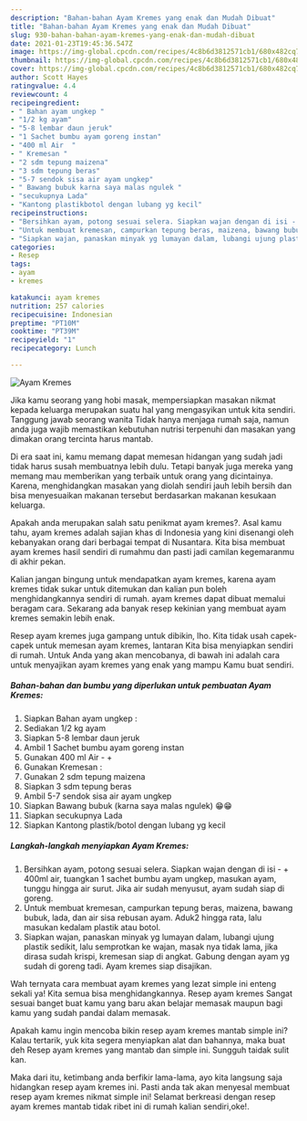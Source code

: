 ```yaml
---
description: "Bahan-bahan Ayam Kremes yang enak dan Mudah Dibuat"
title: "Bahan-bahan Ayam Kremes yang enak dan Mudah Dibuat"
slug: 930-bahan-bahan-ayam-kremes-yang-enak-dan-mudah-dibuat
date: 2021-01-23T19:45:36.547Z
image: https://img-global.cpcdn.com/recipes/4c8b6d3812571cb1/680x482cq70/ayam-kremes-foto-resep-utama.jpg
thumbnail: https://img-global.cpcdn.com/recipes/4c8b6d3812571cb1/680x482cq70/ayam-kremes-foto-resep-utama.jpg
cover: https://img-global.cpcdn.com/recipes/4c8b6d3812571cb1/680x482cq70/ayam-kremes-foto-resep-utama.jpg
author: Scott Hayes
ratingvalue: 4.4
reviewcount: 4
recipeingredient:
- " Bahan ayam ungkep "
- "1/2 kg ayam"
- "5-8 lembar daun jeruk"
- "1 Sachet bumbu ayam goreng instan"
- "400 ml Air  "
- " Kremesan "
- "2 sdm tepung maizena"
- "3 sdm tepung beras"
- "5-7 sendok sisa air ayam ungkep"
- " Bawang bubuk karna saya malas ngulek "
- "secukupnya Lada"
- "Kantong plastikbotol dengan lubang yg kecil"
recipeinstructions:
- "Bersihkan ayam, potong sesuai selera. Siapkan wajan dengan di isi - + 400ml air, tuangkan 1 sachet bumbu ayam ungkep, masukan ayam, tunggu hingga air surut. Jika air sudah menyusut, ayam sudah siap di goreng."
- "Untuk membuat kremesan, campurkan tepung beras, maizena, bawang bubuk, lada, dan air sisa rebusan ayam. Aduk2 hingga rata, lalu masukan kedalam plastik atau botol."
- "Siapkan wajan, panaskan minyak yg lumayan dalam, lubangi ujung plastik sedikit, lalu semprotkan ke wajan, masak nya tidak lama, jika dirasa sudah krispi, kremesan siap di angkat. Gabung dengan ayam yg sudah di goreng tadi. Ayam kremes siap disajikan."
categories:
- Resep
tags:
- ayam
- kremes

katakunci: ayam kremes 
nutrition: 257 calories
recipecuisine: Indonesian
preptime: "PT10M"
cooktime: "PT39M"
recipeyield: "1"
recipecategory: Lunch

---
```



![Ayam Kremes](https://img-global.cpcdn.com/recipes/4c8b6d3812571cb1/680x482cq70/ayam-kremes-foto-resep-utama.jpg)

Jika kamu seorang yang hobi masak, mempersiapkan masakan nikmat kepada keluarga merupakan suatu hal yang mengasyikan untuk kita sendiri. Tanggung jawab seorang  wanita Tidak hanya menjaga rumah saja, namun anda juga wajib memastikan kebutuhan nutrisi terpenuhi dan masakan yang dimakan orang tercinta harus mantab.

Di era  saat ini, kamu memang dapat memesan hidangan yang sudah jadi tidak harus susah membuatnya lebih dulu. Tetapi banyak juga mereka yang memang mau memberikan yang terbaik untuk orang yang dicintainya. Karena, menghidangkan masakan yang diolah sendiri jauh lebih bersih dan bisa menyesuaikan makanan tersebut berdasarkan makanan kesukaan keluarga. 



Apakah anda merupakan salah satu penikmat ayam kremes?. Asal kamu tahu, ayam kremes adalah sajian khas di Indonesia yang kini disenangi oleh kebanyakan orang dari berbagai tempat di Nusantara. Kita bisa membuat ayam kremes hasil sendiri di rumahmu dan pasti jadi camilan kegemaranmu di akhir pekan.

Kalian jangan bingung untuk mendapatkan ayam kremes, karena ayam kremes tidak sukar untuk ditemukan dan kalian pun boleh menghidangkannya sendiri di rumah. ayam kremes dapat dibuat memalui beragam cara. Sekarang ada banyak resep kekinian yang membuat ayam kremes semakin lebih enak.

Resep ayam kremes juga gampang untuk dibikin, lho. Kita tidak usah capek-capek untuk memesan ayam kremes, lantaran Kita bisa menyiapkan sendiri di rumah. Untuk Anda yang akan mencobanya, di bawah ini adalah cara untuk menyajikan ayam kremes yang enak yang mampu Kamu buat sendiri.

<!--inarticleads1-->

##### Bahan-bahan dan bumbu yang diperlukan untuk pembuatan Ayam Kremes:

1. Siapkan  Bahan ayam ungkep :
1. Sediakan 1/2 kg ayam
1. Siapkan 5-8 lembar daun jeruk
1. Ambil 1 Sachet bumbu ayam goreng instan
1. Gunakan 400 ml Air - +
1. Gunakan  Kremesan :
1. Gunakan 2 sdm tepung maizena
1. Siapkan 3 sdm tepung beras
1. Ambil 5-7 sendok sisa air ayam ungkep
1. Siapkan  Bawang bubuk (karna saya malas ngulek) 😁😁
1. Siapkan secukupnya Lada
1. Siapkan Kantong plastik/botol dengan lubang yg kecil




<!--inarticleads2-->

##### Langkah-langkah menyiapkan Ayam Kremes:

1. Bersihkan ayam, potong sesuai selera. Siapkan wajan dengan di isi - + 400ml air, tuangkan 1 sachet bumbu ayam ungkep, masukan ayam, tunggu hingga air surut. Jika air sudah menyusut, ayam sudah siap di goreng.
1. Untuk membuat kremesan, campurkan tepung beras, maizena, bawang bubuk, lada, dan air sisa rebusan ayam. Aduk2 hingga rata, lalu masukan kedalam plastik atau botol.
1. Siapkan wajan, panaskan minyak yg lumayan dalam, lubangi ujung plastik sedikit, lalu semprotkan ke wajan, masak nya tidak lama, jika dirasa sudah krispi, kremesan siap di angkat. Gabung dengan ayam yg sudah di goreng tadi. Ayam kremes siap disajikan.




Wah ternyata cara membuat ayam kremes yang lezat simple ini enteng sekali ya! Kita semua bisa menghidangkannya. Resep ayam kremes Sangat sesuai banget buat kamu yang baru akan belajar memasak maupun bagi kamu yang sudah pandai dalam memasak.

Apakah kamu ingin mencoba bikin resep ayam kremes mantab simple ini? Kalau tertarik, yuk kita segera menyiapkan alat dan bahannya, maka buat deh Resep ayam kremes yang mantab dan simple ini. Sungguh taidak sulit kan. 

Maka dari itu, ketimbang anda berfikir lama-lama, ayo kita langsung saja hidangkan resep ayam kremes ini. Pasti anda tak akan menyesal membuat resep ayam kremes nikmat simple ini! Selamat berkreasi dengan resep ayam kremes mantab tidak ribet ini di rumah kalian sendiri,oke!.

